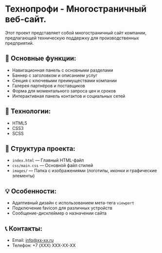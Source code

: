 # Технопрофи - Многостраничный веб-сайт.

Этот проект представляет собой многостраничный сайт компании, предлагающей техническую поддержку для производственных предприятий.

## 🚀 **Основные функции:**
- Навигационная панель с основными разделами
- Баннер с заголовком и описанием услуг
- Секция с ключевыми преимуществами компании
- Галерея партнёров и поставщиков
- Форма для моментального запроса цен и сроков
- Интерактивная панель контактов и социальных сетей

## 📄 **Технологии:**
- HTML5
- CSS3
- SCSS

## 📁 **Структура проекта:**
- `index.html` — Главный HTML-файл
- `css/main.css` — Основной файл стилей
- `images/` — Папка с изображениями (логотипы, иконки и графические элементы)

## 💡 **Особенности:**
- Адаптивный дизайн с использованием мета-тега `viewport`
- Подключение favicon для различных устройств
- Сообщение-дисклеймер о назначении сайта

## 📞 **Контакты:**
- Email: [info@xx-xx.ru](mailto:info@xx-xx.ru)
- Телефон: +7 (XXX) XXX-XX-XX
